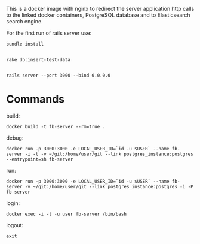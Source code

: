 This is a docker image with nginx to redirect the server application http calls
to the linked docker containers, PostgreSQL database and to Elasticsearch search engine.

For the first run of rails server use:

    bundle install


    rake db:insert-test-data


    rails server --port 3000 --bind 0.0.0.0



# Commands

build:

    docker build -t fb-server --rm=true .

debug:
    
    docker run -p 3000:3000 -e LOCAL_USER_ID=`id -u $USER` --name fb-server -i -t -v ~/git:/home/user/git --link postgres_instance:postgres --entrypoint=sh fb-server

run:

    docker run -p 3000:3000 -e LOCAL_USER_ID=`id -u $USER` --name fb-server -v ~/git:/home/user/git --link postgres_instance:postgres -i -P fb-server


login:

    docker exec -i -t -u user fb-server /bin/bash


logout:

    exit